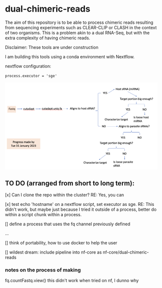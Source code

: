 # dual-chimeric-reads

The aim of this repository is to be able to process chimeric reads resulting from sequencing experiments such as CLEAR-CLIP or CLASH in the context of two organisms. This is a problem akin to a dual RNA-Seq, but with the extra complexity of having chimeric reads.

Disclaimer: These tools are under construction

I am building this tools using a conda environment with Nextflow.

nextflow configuration:

`process.executor = 'sge'`


![alt text](https://github.com/bbermudez/dual-chimeric-reads/blob/main/workflow.png?raw=true)



## TO DO (arranged from short to long term):

[x] Can I clone the repo within the cluster? RE: Yes, you can

[x] test echo 'hostname' on a nextflow script, set executor as sge. RE: This didn't work, but maybe just because I tried it outside of a process, better do within a script chunk within a process.

[] define a process that uses the fq channel previously defined


...


[] think of portability, how to use docker to help the user

[] wildest dream: include pipeline into nf-core as nf-core/dual-chimeric-reads

### notes on the process of making

fq.countFastq.view() this didn't work when tried on nf, I dunno why
